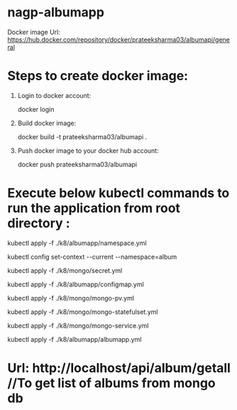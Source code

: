 # nagp-albumapp

Docker image Url: https://hub.docker.com/repository/docker/prateeksharma03/albumapi/general 

# Steps to create docker image:

1. Login to docker account:

   docker login

2. Build docker image:

   docker build -t prateeksharma03/albumapi .

3. Push docker image to your docker hub account:

   docker push prateeksharma03/albumapi


# Execute below kubectl commands to run the application from root directory :

 kubectl apply -f ./k8/albumapp/namespace.yml
 
 kubectl config set-context --current --namespace=album
 
 kubectl apply -f ./k8/mongo/secret.yml
 
 kubectl apply -f ./k8/albumapp/configmap.yml
 
 kubectl apply -f ./k8/mongo/mongo-pv.yml
 
 kubectl apply -f ./k8/mongo/mongo-statefulset.yml
 
 kubectl apply -f ./k8/mongo/mongo-service.yml
 
 kubectl apply -f ./k8/albumapp/albumapp.yml
 
 
 # Url: http://localhost/api/album/getall      //To get list of albums from mongo db
 
 
 
